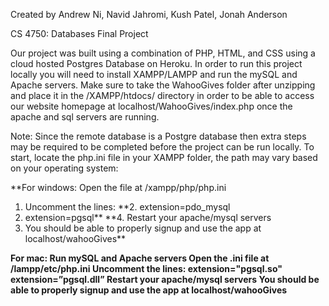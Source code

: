 Created by Andrew Ni, Navid Jahromi, Kush Patel, Jonah Anderson

CS 4750: Databases
Final Project 

Our project was built using a combination of PHP, HTML, and CSS using a cloud hosted Postgres Database on Heroku. In order to run this project locally you will need to install XAMPP/LAMPP and run the mySQL and Apache servers. Make sure to take the WahooGives folder after unzipping and place it in the /XAMPP/htdocs/ directory in order to be able to access our website homepage at localhost/WahooGives/index.php once the apache and sql servers are running.

Note: Since the remote database is a Postgre database then extra steps may be required to be completed before the project can be run locally. To start, locate the php.ini file in your XAMPP folder, the path may vary based on your operating system:

**For windows: 
Open the file at /xampp/php/php.ini
1. Uncomment the lines:
**2. extension=pdo_mysql
3. extension=pgsql**
**4. Restart your apache/mysql servers
5. You should be able to properly signup and use the app at localhost/wahooGives**

**For mac:
Run mySQL and Apache servers
Open the .ini file at /lampp/etc/php.ini
Uncomment the lines:
extension="pgsql.so"
extension=”pgsql.dll”
Restart your apache/mysql servers
You should be able to properly signup and use the app at localhost/wahooGives**

